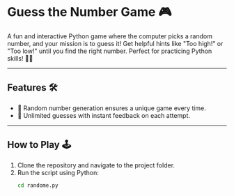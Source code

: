 # Guess the Number Game 🎮

A fun and interactive Python game where the computer picks a random number, and your mission is to guess it! Get helpful hints like "Too high!" or "Too low!" until you find the right number. Perfect for practicing Python skills! 🚀✨

---

## Features 🛠️

- 🎲 Random number generation ensures a unique game every time.
- 🔄 Unlimited guesses with instant feedback on each attempt.


---

## How to Play 🕹️

1. Clone the repository and navigate to the project folder.
2. Run the script using Python:
   ```bash
   cd randome.py
   
